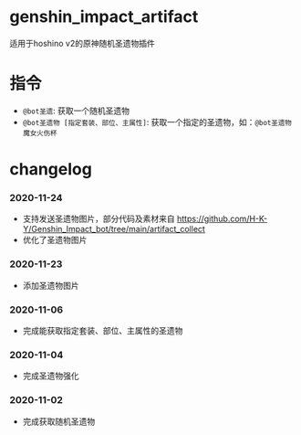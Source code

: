 # genshin_impact_artifact
适用于hoshino v2的原神随机圣遗物插件

# 指令
- `@bot圣遗`: 获取一个随机圣遗物
- `@bot圣遗物 [指定套装、部位、主属性]`: 获取一个指定的圣遗物，如：`@bot圣遗物 魔女火伤杯`

# changelog
### 2020-11-24
- 支持发送圣遗物图片，部分代码及素材来自 https://github.com/H-K-Y/Genshin_Impact_bot/tree/main/artifact_collect
- 优化了圣遗物图片

### 2020-11-23
- 添加圣遗物图片

### 2020-11-06
- 完成能获取指定套装、部位、主属性的圣遗物

### 2020-11-04
- 完成圣遗物强化

### 2020-11-02
- 完成获取随机圣遗物
